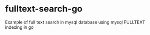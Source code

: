 # fulltext-search-go
Example of full text search in mysql database using mysql FULLTEXT indexing in go
